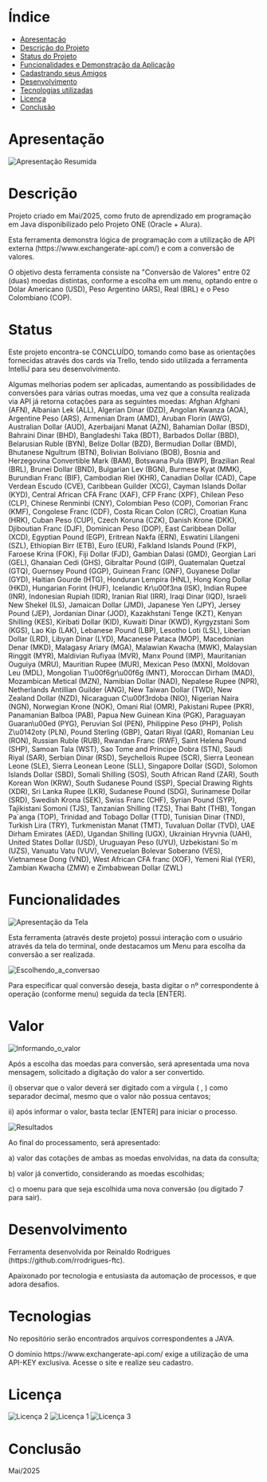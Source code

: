 # Índice 

* [Apresentação](#Apresentação)
* [Descrição do Projeto](#Descrição)
* [Status do Projeto](#Status)
* [Funcionalidades e Demonstração da Aplicação](#Funcionalidades)
* [Cadastrando seus Amigos](#Valor)
* [Desenvolvimento](#Desenvolvimento)
* [Tecnologias utilizadas](#Tecnologias)
* [Licença](#Licença)
* [Conclusão](#Conclusão)


# Apresentação
![Apresentação Resumida](assets/Read-me.jpg)

# Descrição
<p>Projeto criado em Mai/2025, como fruto de aprendizado em programação em Java disponibilizado pelo Projeto ONE (Oracle + Alura).</p>
<p>Esta ferramenta demonstra lógica de programação com a utilização de API externa (https://www.exchangerate-api.com/) e com a conversão de valores.</p>
<p></p>
<p>O objetivo desta ferramenta consiste na "Conversão de Valores" entre 02 (duas) moedas distintas, conforme a escolha em um menu, optando entre o Dólar Americano (USD), Peso Argentino (ARS), Real (BRL) e o Peso Colombiano (COP).</p>

# Status
<p>Este projeto encontra-se CONCLUÍDO, tomando como base as orientações fornecidas através dos cards via Trello, tendo sido utilizada a ferramenta IntelliJ para seu desenvolvimento.</p>
<p>Algumas melhorias podem ser aplicadas, aumentando as possibilidades de conversões para várias outras moedas, uma vez que a consulta realizada via API já retorna cotações para as seguintes moedas:
Afghan Afghani (AFN), 
Albanian Lek (ALL), 
Algerian Dinar (DZD), 
Angolan Kwanza (AOA), 
Argentine Peso (ARS), 
Armenian Dram (AMD), 
Aruban Florin (AWG), 
Australian Dollar (AUD), 
Azerbaijani Manat (AZN), 
Bahamian Dollar (BSD), 
Bahraini Dinar (BHD), 
Bangladeshi Taka (BDT), 
Barbados Dollar (BBD), 
Belarusian Ruble (BYN), 
Belize Dollar (BZD), 
Bermudian Dollar (BMD), 
Bhutanese Ngultrum (BTN), 
Bolivian Boliviano (BOB), 
Bosnia and Herzegovina Convertible Mark (BAM), 
Botswana Pula (BWP), 
Brazilian Real (BRL), 
Brunei Dollar (BND), 
Bulgarian Lev (BGN), 
Burmese Kyat (MMK), 
Burundian Franc (BIF), 
Cambodian Riel (KHR), 
Canadian Dollar (CAD), 
Cape Verdean Escudo (CVE), 
Caribbean Guilder (XCG), 
Cayman Islands Dollar (KYD), 
Central African CFA Franc (XAF), 
CFP Franc (XPF), 
Chilean Peso (CLP), 
Chinese Renminbi (CNY), 
Colombian Peso (COP), 
Comorian Franc (KMF), 
Congolese Franc (CDF), 
Costa Rican Colon (CRC), 
Croatian Kuna (HRK), 
Cuban Peso (CUP), 
Czech Koruna (CZK), 
Danish Krone (DKK), 
Djiboutian Franc (DJF), 
Dominican Peso (DOP), 
East Caribbean Dollar (XCD), 
Egyptian Pound (EGP), 
Eritrean Nakfa (ERN), 
Eswatini Lilangeni (SZL), 
Ethiopian Birr (ETB), 
Euro (EUR), 
Falkland Islands Pound (FKP), 
Faroese Krina (FOK), 
Fiji Dollar (FJD), 
Gambian Dalasi (GMD), 
Georgian Lari (GEL), 
Ghanaian Cedi (GHS), 
Gibraltar Pound (GIP), 
Guatemalan Quetzal (GTQ), 
Guernsey Pound (GGP), 
Guinean Franc (GNF), 
Guyanese Dollar (GYD), 
Haitian Gourde (HTG), 
Honduran Lempira (HNL), 
Hong Kong Dollar (HKD), 
Hungarian Forint (HUF), 
Icelandic Kr\u00f3na (ISK), 
Indian Rupee (INR), 
Indonesian Rupiah (IDR), 
Iranian Rial (IRR), 
Iraqi Dinar (IQD), 
Israeli New Shekel (ILS), 
Jamaican Dollar (JMD), 
Japanese Yen (JPY), 
Jersey Pound (JEP), 
Jordanian Dinar (JOD), 
Kazakhstani Tenge (KZT), 
Kenyan Shilling (KES), 
Kiribati Dollar (KID), 
Kuwaiti Dinar (KWD), 
Kyrgyzstani Som (KGS), 
Lao Kip (LAK), 
Lebanese Pound (LBP), 
Lesotho Loti (LSL), 
Liberian Dollar (LRD), 
Libyan Dinar (LYD), 
Macanese Pataca (MOP), 
Macedonian Denar (MKD), 
Malagasy Ariary (MGA), 
Malawian Kwacha (MWK), 
Malaysian Ringgit (MYR), 
Maldivian Rufiyaa (MVR), 
Manx Pound (IMP), 
Mauritanian Ouguiya (MRU), 
Mauritian Rupee (MUR), 
Mexican Peso (MXN), 
Moldovan Leu (MDL), 
Mongolian T\u00f6gr\u00f6g (MNT), 
Moroccan Dirham (MAD), 
Mozambican Metical (MZN), 
Namibian Dollar (NAD), 
Nepalese Rupee (NPR), 
Netherlands Antillian Guilder (ANG), 
New Taiwan Dollar (TWD), 
New Zealand Dollar (NZD), 
Nicaraguan C\u00f3rdoba (NIO), 
Nigerian Naira (NGN), 
Norwegian Krone (NOK), 
Omani Rial (OMR), 
Pakistani Rupee (PKR), 
Panamanian Balboa (PAB), 
Papua New Guinean Kina (PGK), 
Paraguayan Guaran\u00ed (PYG), 
Peruvian Sol (PEN), 
Philippine Peso (PHP), 
Polish Z\u0142oty (PLN), 
Pound Sterling (GBP), 
Qatari Riyal (QAR), 
Romanian Leu (RON), 
Russian Ruble (RUB), 
Rwandan Franc (RWF), 
Saint Helena Pound (SHP), 
Samoan Tala (WST), 
Sao Tome and Principe Dobra (STN), 
Saudi Riyal (SAR), 
Serbian Dinar (RSD), 
Seychellois Rupee (SCR), 
Sierra Leonean Leone (SLE), 
Sierra Leonean Leone (SLL), 
Singapore Dollar (SGD), 
Solomon Islands Dollar (SBD), 
Somali Shilling (SOS), 
South African Rand (ZAR), 
South Korean Won (KRW), 
South Sudanese Pound (SSP), 
Special Drawing Rights (XDR), 
Sri Lanka Rupee (LKR), 
Sudanese Pound (SDG), 
Surinamese Dollar (SRD), 
Swedish Krona (SEK), 
Swiss Franc (CHF), 
Syrian Pound (SYP), 
Tajikistani Somoni (TJS), 
Tanzanian Shilling (TZS), 
Thai Baht (THB), 
Tongan Pa´anga (TOP), 
Trinidad and Tobago Dollar (TTD), 
Tunisian Dinar (TND), 
Turkish Lira (TRY), 
Turkmenistan Manat (TMT), 
Tuvaluan Dollar (TVD), 
UAE Dirham Emirates (AED), 
Ugandan Shilling (UGX), 
Ukrainian Hryvnia (UAH), 
United States Dollar (USD), 
Uruguayan Peso (UYU), 
Uzbekistani So´m (UZS), 
Vanuatu Vatu (VUV), 
Venezuelan Bolevar Soberano (VES), 
Vietnamese Dong (VND), 
West African CFA franc (XOF), 
Yemeni Rial (YER), 
Zambian Kwacha (ZMW) e 
Zimbabwean Dollar (ZWL)
</p>

# Funcionalidades
![Apresentação da Tela](assets/MenuPrincipal.jpg)
<p></p>
<p>Esta ferramenta (através deste projeto) possui interação com o usuário através da tela do terminal, onde destacamos um Menu para escolha da conversão a ser realizada.</p>
<p></p>

![Escolhendo_a_conversao](assets/MenuPrincipal.jpg)
<p></p>
<p>Para especificar qual conversão deseja, basta digitar o nº correspondente à operação (conforme menu) seguida da tecla [ENTER].</p>
<p></p>

# Valor
![Informando_o_valor](assets/MenuPrincipal_Valor.jpg)
<p></p>
<p>Após a escolha das moedas para conversão, será apresentada uma nova mensagem, solicitado a digitação do valor a ser convertido.</p>
<p>i) observar que o valor deverá ser digitado com a vírgula ( , ) como separador decimal, mesmo que o valor não possua centavos;</p>
<p>ii) após informar o valor, basta teclar [ENTER] para iniciar o processo.</p>

![Resultados](assets/MenuPrincipal_Resultado.jpg)
<p></p>
<p>Ao final do processamento, será apresentado:</p>
<p>a) valor das cotações de ambas as moedas envolvidas, na data da consulta;</p>
<p>b) valor já convertido, considerando as moedas escolhidas;</p>
<p>c) o moenu para que seja escolhida uma nova conversão (ou digitado 7 para sair).</p>

# Desenvolvimento
<p>Ferramenta desenvolvida por Reinaldo Rodrigues (https://github.com/rrodrigues-ftc).</p>
<p>Apaixonado por tecnologia e entusiasta da automação de processos, e que adora desafios.</p>

# Tecnologias
<p>No repositório serão encontrados arquivos correspondentes a JAVA.</p>
<p>O domínio https://www.exchangerate-api.com/ exige a utilização de uma API-KEY exclusiva. Acesse o site e realize seu cadastro.</p>

# Licença
![Licença 2](assets/one.jpg)
![Licença 1](assets/AluraOracle.jpg)
![Licença 3](assets/ExchangeRateAPI.jpg)

# Conclusão
<p>Mai/2025</p> 
